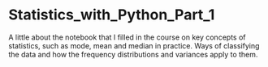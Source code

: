# Statistics_with_Python_Part_1
A little about the notebook that I filled in the course on key concepts of statistics, such as mode, mean and median in practice. Ways of classifying the data and how the frequency distributions and variances apply to them.
